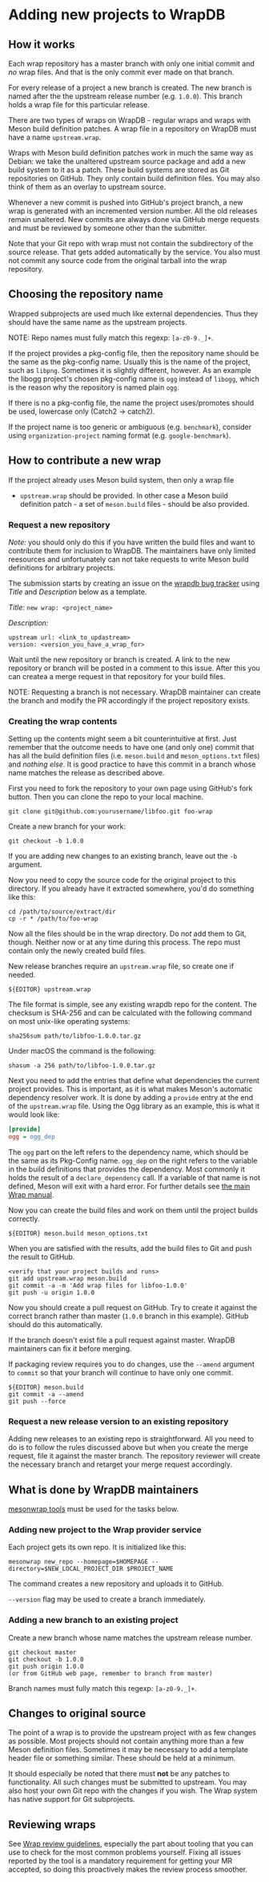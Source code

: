 # Adding new projects to WrapDB


## How it works

Each wrap repository has a master branch with only one initial commit
and *no* wrap files. And that is the only commit ever made on that
branch.

For every release of a project a new branch is created. The new branch
is named after the the upstream release number (e.g. `1.0.0`). This
branch holds a wrap file for this particular release.

There are two types of wraps on WrapDB - regular wraps and wraps with
Meson build definition patches. A wrap file in a repository on WrapDB
must have a name `upstream.wrap`.

Wraps with Meson build definition patches work in much the same way as
Debian: we take the unaltered upstream source package and add a new
build system to it as a patch. These build systems are stored as Git
repositories on GitHub. They only contain build definition files. You
may also think of them as an overlay to upstream source.

Whenever a new commit is pushed into GitHub's project branch, a new
wrap is generated with an incremented version number. All the old
releases remain unaltered. New commits are always done via GitHub
merge requests and must be reviewed by someone other than the
submitter.

Note that your Git repo with wrap must not contain the subdirectory of
the source release. That gets added automatically by the service. You
also must not commit any source code from the original tarball into
the wrap repository.

## Choosing the repository name

Wrapped subprojects are used much like external dependencies. Thus
they should have the same name as the upstream projects.

NOTE: Repo names must fully match this regexp: `[a-z0-9._]+`.

If the project provides a pkg-config file, then the repository name
should be the same as the pkg-config name. Usually this is the name of
the project, such as `libpng`. Sometimes it is slightly different,
however. As an example the libogg project's chosen pkg-config name is
`ogg` instead of `libogg`, which is the reason why the repository is
named plain `ogg`.

If there is no a pkg-config file, the name the project uses/promotes
should be used, lowercase only (Catch2 -> catch2).

If the project name is too generic or ambiguous (e.g. `benchmark`),
consider using `organization-project` naming format (e.g.
`google-benchmark`).

## How to contribute a new wrap

If the project already uses Meson build system, then only a wrap file
- `upstream.wrap` should be provided. In other case a Meson build
definition patch - a set of `meson.build` files - should be also
provided.

### Request a new repository

*Note:* you should only do this if you have written the build files
and want to contribute them for inclusion to WrapDB. The maintainers
have only limited reesources and unfortunately can not take requests
to write Meson build definitions for arbitrary projects.

The submission starts by creating an issue on the [wrapdb bug
tracker](https://github.com/mesonbuild/wrapdb/issues) using *Title*
and *Description* below as a template.

*Title:* `new wrap: <project_name>`

*Description:*
```
upstream url: <link_to_updastream>
version: <version_you_have_a_wrap_for>
```

Wait until the new repository or branch is created. A link to the new
repository or branch will be posted in a comment to this issue. After
this you can createa a merge request in that repository for your build
files.

NOTE: Requesting a branch is not necessary. WrapDB maintainer can
create the branch and modify the PR accordingly if the project
repository exists.

### Creating the wrap contents

Setting up the contents might seem a bit counterintuitive at first.
Just remember that the outcome needs to have one (and only one) commit
that has all the build definition files (i.e. `meson.build` and
`meson_options.txt` files) and _nothing else_. It is good practice to
have this commit in a branch whose name matches the release as
described above.

First you need to fork the repository to your own page using GitHub's
fork button. Then you can clone the repo to your local machine.


```
git clone git@github.com:yourusername/libfoo.git foo-wrap
```

Create a new branch for your work:

```
git checkout -b 1.0.0
```

If you are adding new changes to an existing branch, leave out the
`-b` argument.

Now you need to copy the source code for the original project to this
directory. If you already have it extracted somewhere, you'd do
something like this:

```
cd /path/to/source/extract/dir
cp -r * /path/to/foo-wrap
```

Now all the files should be in the wrap directory. Do _not_ add them
to Git, though. Neither now or at any time during this process. The
repo must contain only the newly created build files.

New release branches require an `upstream.wrap` file, so create one if
needed.

```
${EDITOR} upstream.wrap
```

The file format is simple, see any existing wrapdb repo for the
content. The checksum is SHA-256 and can be calculated with the
following command on most unix-like operating systems:

```
sha256sum path/to/libfoo-1.0.0.tar.gz
```

Under macOS the command is the following:

```
shasum -a 256 path/to/libfoo-1.0.0.tar.gz
```

Next you need to add the entries that define what dependencies the
current project provides. This is important, as it is what makes
Meson's automatic dependency resolver work. It is done by adding a
`provide` entry at the end of the `upstream.wrap` file. Using the Ogg
library as an example, this is what it would look like:

```ini
[provide]
ogg = ogg_dep
```

The `ogg` part on the left refers to the dependency name, which should
be the same as its Pkg-Config name. `ogg_dep` on the right refers to
the variable in the build definitions that provides the dependency.
Most commonly it holds the result of a `declare_dependency` call. If a
variable of that name is not defined, Meson will exit with a hard
error. For further details see [the main Wrap
manual](Wrap-dependency-system-manual.md).

Now you can create the build files and work on them until the project
builds correctly.

```
${EDITOR} meson.build meson_options.txt
```

When you are satisfied with the results, add the build files to Git
and push the result to GitHub.

```
<verify that your project builds and runs>
git add upstream.wrap meson.build
git commit -a -m 'Add wrap files for libfoo-1.0.0'
git push -u origin 1.0.0
```

Now you should create a pull request on GitHub. Try to create it
against the correct branch rather than master (`1.0.0` branch in this
example). GitHub should do this automatically.

If the branch doesn't exist file a pull request against master.
WrapDB maintainers can fix it before merging.

If packaging review requires you to do changes, use the `--amend`
argument to `commit` so that your branch will continue to have only
one commit.

```
${EDITOR} meson.build
git commit -a --amend
git push --force
```

### Request a new release version to an existing repository

Adding new releases to an existing repo is straightforward. All you
need to do is to follow the rules discussed above but when you create
the merge request, file it against the master branch. The repository
reviewer will create the necessary branch and retarget your merge
request accordingly.

## What is done by WrapDB maintainers

[mesonwrap tools](Wrap-maintainer-tools.md) must be used for the tasks
below.

### Adding new project to the Wrap provider service

Each project gets its own repo. It is initialized like this:

```
mesonwrap new_repo --homepage=$HOMEPAGE --directory=$NEW_LOCAL_PROJECT_DIR $PROJECT_NAME
```

The command creates a new repository and uploads it to GitHub.

`--version` flag may be used to create a branch immediately.

### Adding a new branch to an existing project

Create a new branch whose name matches the upstream release number.

```
git checkout master
git checkout -b 1.0.0
git push origin 1.0.0
(or from GitHub web page, remember to branch from master)
```

Branch names must fully match this regexp: `[a-z0-9._]+`.

## Changes to original source

The point of a wrap is to provide the upstream project with as few
changes as possible. Most projects should not contain anything more
than a few Meson definition files. Sometimes it may be necessary to
add a template header file or something similar. These should be held
at a minimum.

It should especially be noted that there must **not** be any patches
to functionality. All such changes must be submitted to upstream. You
may also host your own Git repo with the changes if you wish. The Wrap
system has native support for Git subprojects.

## Reviewing wraps

See [Wrap review guidelines](Wrap-review-guidelines.md), especially
the part about tooling that you can use to check for the most common
problems yourself. Fixing all issues reported by the tool is a
mandatory requirement for getting your MR accepted, so doing this
proactively makes the review process smoother.
